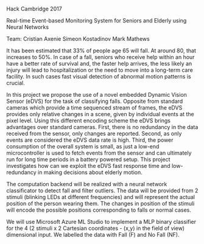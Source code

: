 
Hack Cambridge 2017

Real-time Event-based Monitoring System for Seniors and Elderly using Neural Networks

Team:
Cristian Axenie
Simeon Kostadinov
Mark Mathews

It has been estimated that 33% of people age 65 will fall. At around 80, that increases to 50%. In
case of a fall, seniors who receive help within an hour have a better rate of survival and, the faster
help arrives, the less likely an injury will lead to hospitalization or the need to move into a long-term
care facility. In such cases fast visual detection of abnormal motion patterns is crucial. 

In this project we propose the use of a novel embedded Dynamic Vision Sensor (eDVS) for the task of classifying falls. Opposite from
standard cameras which provide a time sequenced stream of frames, the eDVS provides only relative
changes in a scene, given by individual events at the pixel level. Using this different encoding scheme
the eDVS brings advantages over standard cameras. First, there is no redundancy in the data received
from the sensor, only changes are reported. Second, as only events are considered the eDVS data rate is
high. Third, the power consumption of the overall system is small, as just a low-end microcontroller is
used to fetch events from the sensor and can ultimately run for long time periods in a battery powered
setup. This project investigates how can we exploit the eDVS fast response time and low-redundancy
in making decisions about elderly motion. 

The computation backend will be realized with a neural network classificator to detect fall and filter outliers. The data will
be provided from 2 stimuli (blinking LEDs at different frequencies) and will represent the actual position of the person wearing them.
The changes in position of the stimuli will encode the possible positions corresponding to falls or normal cases. 

We will use Microsoft Azure ML Studio to implement a MLP binary classifier for the 4 (2 stimuli x 2 Cartesian coordinates - (x,y) in the field of view) dimensional input. We labelled the data with Fall (F) and No Fall (NF).


